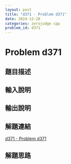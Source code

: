 ```yaml
---
layout: post
title: "d371 - Problem d371"
date: 2024-12-20
categories: zerojudge cpp
problem_id: d371
---
```


# Problem d371

## 題目描述



## 輸入說明



## 輸出說明



## 解題連結

[d371 - Problem d371](https://zerojudge.tw/ShowProblem?problemid=d371)

## 解題思路

